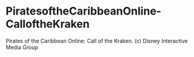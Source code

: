 # PiratesoftheCaribbeanOnline-CalloftheKraken
Pirates of the Caribbean Online: Call of the Kraken. (c) Disney Interactive Media Group
 
